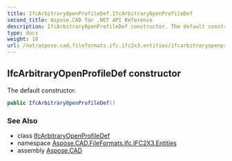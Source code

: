 ```yaml
---
title: IfcArbitraryOpenProfileDef.IfcArbitraryOpenProfileDef
second_title: Aspose.CAD for .NET API Reference
description: IfcArbitraryOpenProfileDef constructor. The default constructor
type: docs
weight: 10
url: /net/aspose.cad.fileformats.ifc.ifc2x3.entities/ifcarbitraryopenprofiledef/ifcarbitraryopenprofiledef/
---
```

## IfcArbitraryOpenProfileDef constructor

The default constructor.

```csharp
public IfcArbitraryOpenProfileDef()
```

### See Also

* class [IfcArbitraryOpenProfileDef](../)
* namespace [Aspose.CAD.FileFormats.Ifc.IFC2X3.Entities](../../ifcarbitraryopenprofiledef/)
* assembly [Aspose.CAD](../../../)


